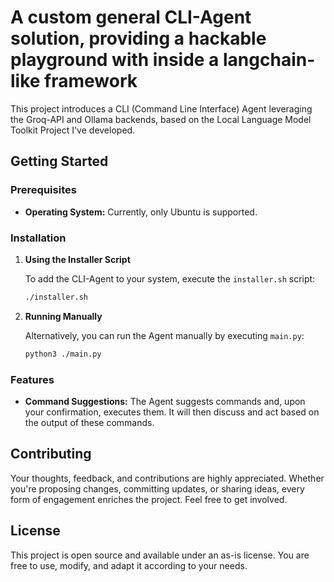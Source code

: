 # A custom general CLI-Agent solution, providing a hackable playground with inside a langchain-like framework

This project introduces a CLI (Command Line Interface) Agent leveraging the Groq-API and Ollama backends, based on the Local Language Model Toolkit Project I've developed.

## Getting Started

### Prerequisites

- **Operating System:** Currently, only Ubuntu is supported.

### Installation

1. **Using the Installer Script**

   To add the CLI-Agent to your system, execute the `installer.sh` script:

   ```bash
   ./installer.sh
   ```

2. **Running Manually**

   Alternatively, you can run the Agent manually by executing `main.py`:

   ```bash
   python3 ./main.py
   ```

### Features

- **Command Suggestions:** The Agent suggests commands and, upon your confirmation, executes them. It will then discuss and act based on the output of these commands.

## Contributing

Your thoughts, feedback, and contributions are highly appreciated. Whether you're proposing changes, committing updates, or sharing ideas, every form of engagement enriches the project. Feel free to get involved.

## License

This project is open source and available under an as-is license. You are free to use, modify, and adapt it according to your needs.
